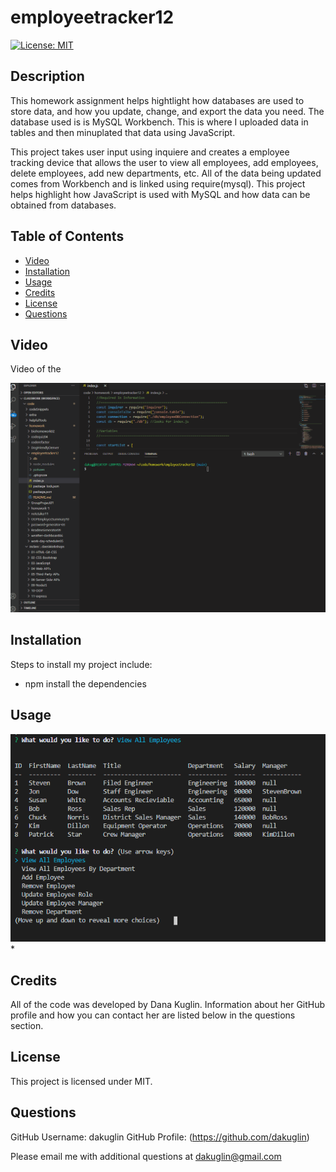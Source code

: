 # employeetracker12

[![License: MIT](https://img.shields.io/badge/License-MIT-yellow.svg)](https://opensource.org/licenses/MIT)


## Description 

This homework assignment helps hightlight how databases are used to store data, and how you update, change, and export the data you need. The database used is is MySQL Workbench. This is where I uploaded data in tables and then minuplated that data using JavaScript. 

This project takes user input using inquiere and creates a employee tracking device that allows the user to view all employees, add employees, delete employees, add new departments, etc. All of the data being updated comes from Workbench and is linked using require(mysql). This project helps highlight how JavaScript is used with MySQL and how data can be obtained from databases. 


## Table of Contents 

* [Video](#video)
* [Installation](#installation)
* [Usage](#usage)
* [Credits](#credits)
* [License](#license)
* [Questions](#questions)


## Video

Video of the

![Walkthrough Video](./raw/employeetracker.gif)


## Installation

Steps to install my project include:
* npm install the dependencies 


## Usage 

![Getting Started](./pictures/allemployees.PNG)
* 

 


## Credits

All of the code was developed by Dana Kuglin. Information about her GitHub profile and how you can contact her are listed below in the questions section.  

## License

This project is licensed under MIT.

## Questions

GitHub Username: dakuglin
GitHub Profile: (https://github.com/dakuglin)

Please email me with additional questions at dakuglin@gmail.com  

    